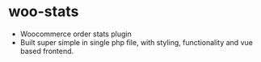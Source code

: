 # woo-stats
-  Woocommerce order stats plugin
-  Built super simple in single php file, with styling, functionality and vue based frontend.
